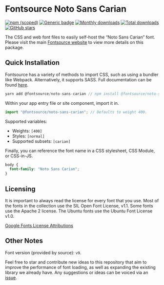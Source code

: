# Fontsource Noto Sans Carian

[![npm (scoped)](https://img.shields.io/npm/v/@fontsource/noto-sans-carian?color=brightgreen)](https://www.npmjs.com/package/@fontsource/noto-sans-carian) [![Generic badge](https://img.shields.io/badge/fontsource-passing-brightgreen)](https://github.com/fontsource/fontsource) [![Monthly downloads](https://badgen.net/npm/dm/@fontsource/noto-sans-carian)](https://github.com/fontsource/fontsource) [![Total downloads](https://badgen.net/npm/dt/@fontsource/noto-sans-carian)](https://github.com/fontsource/fontsource) [![GitHub stars](https://img.shields.io/github/stars/fontsource/fontsource.svg?style=social&label=Star)](https://github.com/fontsource/fontsource/stargazers)

The CSS and web font files to easily self-host the “Noto Sans Carian” font. Please visit the main [Fontsource website](https://fontsource.org/fonts/noto-sans-carian) to view more details on this package.

## Quick Installation

Fontsource has a variety of methods to import CSS, such as using a bundler like Webpack. Alternatively, it supports SASS. Full documentation can be found [here](https://fontsource.org/docs/introduction).

```javascript
yarn add @fontsource/noto-sans-carian // npm install @fontsource/noto-sans-carian
```

Within your app entry file or site component, import it in.

```javascript
import "@fontsource/noto-sans-carian"; // Defaults to weight 400.
```

Supported variables:

- Weights: `[400]`
- Styles: `[normal]`
- Supported subsets: `[carian]`

Finally, you can reference the font name in a CSS stylesheet, CSS Module, or CSS-in-JS.

```css
body {
  font-family: "Noto Sans Carian";
}
```

## Licensing

It is important to always read the license for every font that you use.
Most of the fonts in the collection use the SIL Open Font License, v1.1. Some fonts use the Apache 2 license. The Ubuntu fonts use the Ubuntu Font License v1.0.

[Google Fonts License Attributions](https://fonts.google.com/attribution)

## Other Notes

Font version (provided by source): `v9`.

Feel free to star and contribute new ideas to this repository that aim to improve the performance of font loading, as well as expanding the existing library we already have. Any suggestions or ideas can be voiced via an [issue](https://github.com/fontsource/fontsource/issues).
